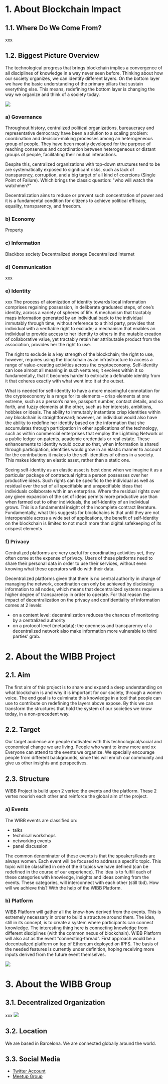 # 1. About Blockchain Impact
## 1.1. Where Do We Come From?
xxx
## 1.2. Biggest Picture Overview
The technological progress that brings blockchain implies a convergence of all disciplines of knowledge in a way never seen before.
Thinking about how our society organizes, we can identify different layers.
On the bottom layer we have the basic understanding of the primary pillars that sustain everything else. This means, redefining the bottom layer is changing the way we organize and think of a society today.

![](0.General/Graphics/wibb-topics.png)

### a) Governance
Throughout history, centralized political organizations, bureaucracy and representative democracy have been a solution to a scaling problem: coordination and decision-making processes among an heterogeneous group of people.  They have been mostly developed for the purpose of reaching consensus and coordination between heterogeneous or distant groups of people, facilitating their mutual interactions.

Despite this, centralized organizations with top-down structures tend to be are systematically exposed to significant risks, such as lack of transparency, corruption, and a big target of all kind of coercions (Single Point of Failure). Which brings the classic question: "who will watch the watchmen?"

Decentralization aims to reduce or prevent such concentration of power and it is a fundamental condition for citizens to achieve political efficacy, equality, transparency, and freedom.

### b) Economy
Property

### c) Information 
Blackbox society
Decentralized storage
Decentralized Internet

### d) Communication
xxx

### e) Identity
xxx
The process of atomization of identity towards local information comprises regaining possession, in deliberate graduated steps, of one’s identity, across a variety of spheres of life.
A mechanism that tractably maps information generated by an individual back to the individual immutably through time, without reference to a third party, provides that individual with a verifiable right to exclude; a mechanism that enables an individual to provide access to her identity to others in the mutable creation of collaborative value, yet tractably retain her attributable product from the association, provides her the right to use.

The right to exclude is a key strength of the blockchain; the right to use, however, requires using the blockchain as an infrastructure to access a range of value-creating activities across the cryptoeconomy.
Self-identity can lose almost all meaning in such ventures; it evolves within it so fundamentally, that it becomes harder to extricate a definable identity from it that coheres exactly with what went into it at the outset.

What is needed for self-identity to have a more meaningful connotation for the cryptoeconomy is a range for its elements – crisp elements at one extreme, such as a person’s name, passport number, contact details, and so forth, and fuzzy elements at the other, such as her interests, ambitions, hobbies or ideals. The ability to immutably instantiate crisp identities within any blockchain is straightforward; however, an individual would also have the ability to redefine her identity based on the information that she accumulates through participation in other applications of the technology, such as within commercial enterprises that employ the Lightning Network or a public ledger on patents, academic credentials or real estate. These enhancements to identity would occur so that, when information is shared through participation, identities would grow in an elastic manner to account for the contributions it makes to the self-identities of others in a society. This makes identity an elastic asset, rather than a static one.

Seeing self-identity as an elastic asset is best done when we imagine it as a particular package of contractual rights a person possesses over her productive ideas. Such rights can be specific to the individual as well as residual over the set of all specifiable and unspecifiable ideas that individuals collaborate with in an enterprise. Where the residual rights over any given expansion of the set of ideas permits more productive use than when farmed out to other individuals, the self-identity of an individual grows. This is a fundamental insight of the incomplete contract literature. Fundamentally, what this suggests for blockchains is that until they are not interoperable across a wide set of applications, the benefit of self-identity on the blockchain is limited to not much more than digital safekeeping of its crispest elements

### f) Privacy
Centralized platforms are very useful for coordinating activities yet, they often come at the expense of privacy. Users of these platforms need to share their personal data in order to use their services, without even knowing what these operators will do with their data.

Decentralized platforms given that there is no central authority in charge of managing the network, coordination can only be achieved by disclosing information to all nodes, which means that decentralized systems requiere a higher degree of transparency in order to operate. For that reason the impact of decentralization on the privacy and confidentiality of information comes at 2 levels:
* on a content level: decentralization reduces the chances of monitoring by a centralized authority
* on a protocol level (metadata): the openness and transparency of a decentralized network also make information more vulnerable to third parties’ grab.


# 2. About the WIBB Project
## 2.1. Aim
The first aim of this project is to share and expand a deep understanding on what blockchain is and why it is important for our society, through a women voice. 
The end goal is to culminate this knowledge in a tool that people can use to contribute on redefining the layers above expose. 
By this we can transform the structures that hold the system of our societies we know today, in a non-precedent way.

## 2.2. Target
Our target audience are people motivated with this technological/social and economical change we are living. People who want to know more and xx
Everyone can attend to the events we organize.
We specially encourage people from different backgrounds, since this will enrich our community and give us other insights and perspectives.
## 2.3. Structure
WIBB Project is build upon 2 vertex: the events and the platform. These 2 vertex nourish each other and reinforce the global aim of the project.
### a) Events
The WIBB events are classified on:
* talks
* technical workshops
* networking events
* panel discussion

The common denominator of these events is that the speakers/leads are always women.
Each event will be focused to address a specific topic. This topic will be classified in one of the 6 topics we have defined (can be redefined in the course of our experience).
The idea is to fulfill each of these categories with knowledge, insights and ideas coming from the events. These categories, will interconnect with each other (still tbd). 
How will we achieve this? With the help of the WIBB Platform. 
### b) Platform
WIBB Platform will gather all the know-how derived from the events. This is extremely necessary in order to build a structure around them.
The idea, still in its concept, is to create a system where participants can connect knowledge. The interesting thing here is connecting knowledge from different disciplines (with the common nexus of blockchain).  WIBB Platform will also act as the event “connecting-thread”.
First approach would be a decentralized platform on top of Ethereum deployed on IPFS.
The basis of the needed features is currently under definition, hoping receiving more inputs derived from the future event themselves.

![](0.General/Graphics/wibb-project-overview.png)

# 3. About the WIBB Group
## 3.1. Decentralized Organization
xxx
![](0.General/Graphics/daos.png)

## 3.2. Location
We are based in Barcelona.
We are connected globally around the world.
## 3.3. Social Media
* [Twitter Account](https://twitter.com/wiblockchainbcn)
* [Meetup Group](https://www.meetup.com/es-ES/Women-in-Blockchain-Barcelona-Local-Group/)


